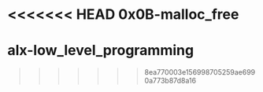 <<<<<<< HEAD
0x0B-malloc_free
=======
# alx-low_level_programming
>>>>>>> 8ea770003e156998705259ae6990a773b87d8a16
